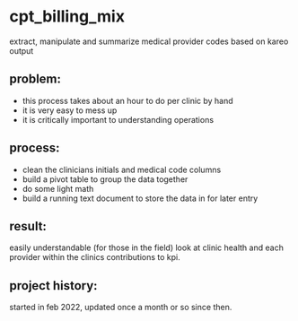 # cpt_billing_mix
extract, manipulate and summarize medical provider codes based on kareo output
## problem:
* this process takes about an hour to do per clinic by hand
* it is very easy to mess up
* it is critically important to understanding operations

## process:
* clean the clinicians initials and medical code columns
* build a pivot table to group the data together
* do some light math
* build a running text document to store the data in for later entry

## result:
easily understandable (for those in the field) look at clinic health and each provider within the clinics contributions to kpi.


## project history:
started in feb 2022, updated once a month or so since then.
